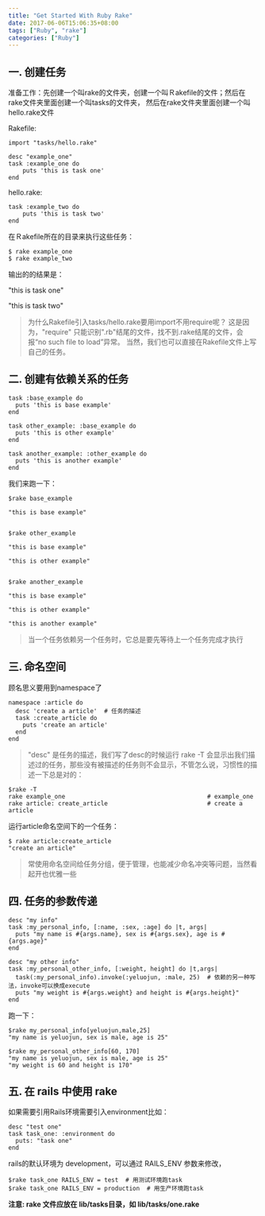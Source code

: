```yaml
---
title: "Get Started With Ruby Rake"
date: 2017-06-06T15:06:35+08:00
tags: ["Ruby", "rake"]
categories: ["Ruby"]
---
```



## 一. 创建任务
准备工作：先创建一个叫rake的文件夹，创建一个叫Ｒakefile的文件；然后在rake文件夹里面创建一个叫tasks的文件夹，
然后在rake文件夹里面创建一个叫hello.rake文件

<!--more-->

Rakefile:

```
import "tasks/hello.rake"

desc "example_one"
task :example_one do
    puts 'this is task one'
end

```

hello.rake:

```
task :example_two do
    puts 'this is task two'
end

```

在Ｒakefile所在的目录来执行这些任务：
```
$ rake example_one
$ rake example_two

```

输出的的结果是：

"this is task one"

"this is task two"

> 为什么Rakefile引入tasks/hello.rake要用import不用require呢？
这是因为，"require" 只能识别".rb"结尾的文件，找不到.rake结尾的文件，会报“no such file to load”异常。
当然，我们也可以直接在Rakefile文件上写自己的任务。

## 二. 创建有依赖关系的任务

```
task :base_example do
  puts 'this is base example'
end

task other_example: :base_example do
  puts 'this is other example'
end

task another_example: :other_example do
  puts 'this is another example'
end
```

我们来跑一下：

```
$rake base_example

"this is base example"


$rake other_example

"this is base example"

"this is other example"


$rake another_example

"this is base example"

"this is other example"

"this is another example"

```

> 当一个任务依赖另一个任务时，它总是要先等待上一个任务完成才执行

## 三. 命名空间

顾名思义要用到namespace了

```
namespace :article do
  desc 'create a article'  # 任务的描述
  task :create_article do
    puts 'create an article'
  end
end

```


>"desc" 是任务的描述，我们写了desc的时候运行 rake -T 会显示出我们描述过的任务，那些没有被描述的任务则不会显示，不管怎么说，习惯性的描述一下总是对的：

```
$rake -T
rake example_one                                        # example_one
rake article: create_article                            # create a article

```

运行article命名空间下的一个任务：
```
$ rake article:create_article
"create an article"
```

> 常使用命名空间给任务分组，便于管理，也能减少命名冲突等问题，当然看起开也优雅一些

## 四. 任务的参数传递

```
desc "my info"
task :my_personal_info, [:name, :sex, :age] do |t, args|
  puts "my name is #{args.name}, sex is #{args.sex}, age is #{args.age}"
end

desc "my other info"
task :my_personal_other_info, [:weight, height] do |t,args|
  task(:my_personal_info).invoke(:yeluojun, :male, 25)  # 依赖的另一种写法，invoke可以换成execute
  puts "my weight is #{args.weight} and height is #{args.height}"
end
```

跑一下：

```
$rake my_personal_info[yeluojun,male,25]
"my name is yeluojun, sex is male, age is 25"

$rake my_personal_other_info[60, 170]
"my name is yeluojun, sex is male, age is 25"
"my weight is 60 and height is 170"
```

## 五. 在 rails 中使用 rake

如果需要引用Rails环境需要引入environment比如：

```
desc "test one"
task task_one: :environment do
  puts: "task one"
end
```
rails的默认环境为 development，可以通过 RAILS_ENV 参数来修改，

```
$rake task_one RAILS_ENV = test  # 用测试环境跑task
$rake task_one RAILS_ENV = production  # 用生产环境跑task
```

__注意: rake 文件应放在 lib/tasks目录，如 lib/tasks/one.rake__


<!--more-->
